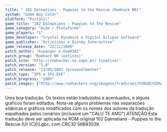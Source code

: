```yaml
---
title: " 102 Dalmatians - Puppies to the Rescue (Romhack BR)"
system: "Game Boy Color"
platform: "Portátil"
game_title: "102 Dalmatians - Puppies to the Rescue"
game_category: "Ação / Plataforma"
game_players: "1"
game_developer: "Crystal Dynamics e Digital Eclipse Software"
game_publisher: "Activision e Disney Interactive"
game_release_date: "22/11/2000"
patch_author: "Kuwanger e OveR182"
patch_group: "Romhack BR (extinto)"
patch_site: "http://romhackbr.no.sapo.pt/ (inativo)"
patch_version: "1.0"
patch_release: "13/05/2001 (provavelmente)"
patch_type: "IPS e IPS-EXE"
patch_progress: "100%"
patch_images: ["http://www.romhackers.org/imagens/traducoes/%5BGBC%5D%20102%20Dalmatians%20-%20Puppies%20to%20the%20Rescue%20-%20Romhack%20BR%20-%201.png","http://www.romhackers.org/imagens/traducoes/%5BGBC%5D%20102%20Dalmatians%20-%20Puppies%20to%20the%20Rescue%20-%20Romhack%20BR%20-%202.png","http://www.romhackers.org/imagens/traducoes/%5BGBC%5D%20102%20Dalmatians%20-%20Puppies%20to%20the%20Rescue%20-%20Romhack%20BR%20-%203.png"]
---
```

Uma boa tradução. Os textos estão traduzidos e acentuados, e alguns gráficos foram editados. Nota-se alguns problemas nas separações silábicas e gráficos modificados com os nomes dos autores da tradução espalhados pelos cenários (inclusive um "CALU TE AMO").ATENÇÃO:Esta tradução deve ser aplicada na ROM original 102 Dalmatians - Puppies to the Rescue (U) [C][!].gbc, com CRC32 56B83539.